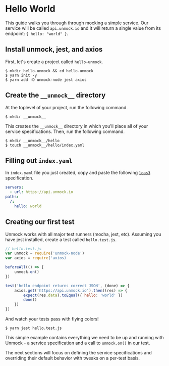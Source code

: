# Hello World

This guide walks you through through mocking a simple service. Our service will be called `api.unmock.io` and it will return a single value from its endpoint: `{ hello: "world" }`.

## Install unmock, jest, and axios

First, let's create a project called `hello-unmock`.

```
$ mkdir hello-unmock && cd hello-unmock
$ yarn init -y
$ yarn add -D unmock-node jest axios
```

## Create the `__unmock__` directory

At the toplevel of your project, run the following command.

```
$ mkdir __unmock__
```

This creates the `__unmock__` directory in which you'll place all of your service specifications. Then, run the following command.

```
$ mkdir __unmock__/hello
$ touch __unmock__/hello/index.yaml
```

## Filling out `index.yaml`

In `index.yaml` file you just created, copy and paste the following [`loas3`](https://www.github.com/unmock/loas3) specification.

```yaml
servers:
  - url: https://api.unmock.io
paths:
  /:
    hello: world
```

## Creating our first test

Unmock works with all major test runners (mocha, jest, etc). Assuming you have jest installed, create a test called `hello.test.js`.

```js
// hello.test.js
var unmock = require('unmock-node')
var axios = require('axios)

beforeAll(() => {
    unmock.on()
})

test('hello endpoint returns correct JSON', (done) => {
    axios.get('https://api.unmock.io').then((res) => {
        expect(res.data).toEqual({ hello: 'world' })
        done()
    })
})
```

And watch your tests pass with flying colors!

```
$ yarn jest hello.test.js
```

This simple example contains everything we need to be up and running with Unmock - a service specification and a call to `unmock.on()` in our test.

The next sections will focus on defining the service specifications and overriding their default behavior with tweaks on a per-test basis.

